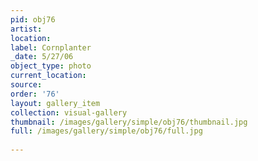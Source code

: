 ```yaml
---
pid: obj76
artist: 
location: 
label: Cornplanter
_date: 5/27/06
object_type: photo
current_location: 
source: 
order: '76'
layout: gallery_item
collection: visual-gallery
thumbnail: /images/gallery/simple/obj76/thumbnail.jpg
full: /images/gallery/simple/obj76/full.jpg
 
---
```

